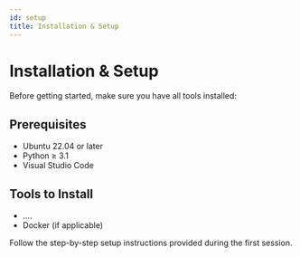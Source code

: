 ```yaml
---
id: setup
title: Installation & Setup
---
```


# Installation & Setup

Before getting started, make sure you have all tools installed:

## Prerequisites
- Ubuntu 22.04 or later
- Python ≥ 3.1
- Visual Studio Code

## Tools to Install
- ....
- Docker (if applicable)

Follow the step-by-step setup instructions provided during the first session.
